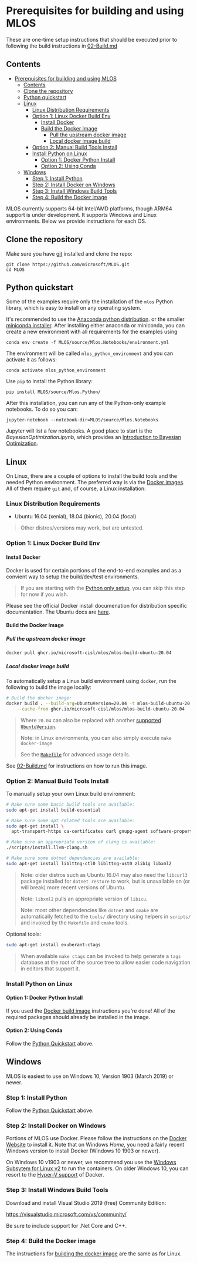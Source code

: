 # Prerequisites for building and using MLOS

These are one-time setup instructions that should be executed prior to following the build instructions in [02-Build.md](./02-Build.md)

## Contents

- [Prerequisites for building and using MLOS](#prerequisites-for-building-and-using-mlos)
  - [Contents](#contents)
  - [Clone the repository](#clone-the-repository)
  - [Python quickstart](#python-quickstart)
  - [Linux](#linux)
    - [Linux Distribution Requirements](#linux-distribution-requirements)
    - [Option 1: Linux Docker Build Env](#option-1-linux-docker-build-env)
      - [Install Docker](#install-docker)
      - [Build the Docker Image](#build-the-docker-image)
        - [Pull the upstream docker image](#pull-the-upstream-docker-image)
        - [Local docker image build](#local-docker-image-build)
    - [Option 2: Manual Build Tools Install](#option-2-manual-build-tools-install)
    - [Install Python on Linux](#install-python-on-linux)
      - [Option 1: Docker Python Install](#option-1-docker-python-install)
      - [Option 2: Using Conda](#option-2-using-conda)
  - [Windows](#windows)
    - [Step 1: Install Python](#step-1-install-python)
    - [Step 2: Install Docker on Windows](#step-2-install-docker-on-windows)
    - [Step 3: Install Windows Build Tools](#step-3-install-windows-build-tools)
    - [Step 4: Build the Docker image](#step-4-build-the-docker-image)

MLOS currently supports 64-bit Intel/AMD platforms, though ARM64 support is under development.
It supports Windows and Linux environments. Below we provide instructions for each OS.

## Clone the repository

Make sure you have [git](https://git-scm.com/) installed and clone the repo:

```shell
git clone https://github.com/microsoft/MLOS.git
cd MLOS
```

## Python quickstart

Some of the examples require only the installation of the `mlos` Python library, which is easy to install on any operating system.

It's recommended to use the [Anaconda python distribution](https://www.anaconda.com/products/individual).
or the smaller [miniconda installer](https://docs.conda.io/en/latest/miniconda.html).
After installing either anaconda or miniconda, you can create a new environment with all requirements for the examples using

```shell
conda env create -f MLOS/source/Mlos.Notebooks/environment.yml
```

The environment will be called `mlos_python_environment` and you can activate it as follows:

```shell
conda activate mlos_python_environment
```

Use `pip` to install the Python library:

```shell
pip install MLOS/source/Mlos.Python/
```

After this installation, you can run any of the Python-only example notebooks. To do so you can:

```shell
jupyter-notebook --notebook-dir=MLOS/source/Mlos.Notebooks
```

Jupyter will list a few notebooks. A good place to start is the *BayesianOptimization.ipynb*, which provides an [Introduction to Bayesian Optimization](../source/Mlos.Notebooks/BayesianOptimization.ipynb#mlos-github-tree-view).

## Linux

On Linux, there are a couple of options to install the build tools and the needed Python environment.
The preferred way is via the [Docker images](#option-1-linux-docker-build).
All of them require `git` and, of course, a Linux installation:

### Linux Distribution Requirements

- Ubuntu 16.04 (xenial), 18.04 (bionic), 20.04 (focal)

> Other distros/versions may work, but are untested.

### Option 1: Linux Docker Build Env

#### Install Docker

Docker is used for certain portions of the end-to-end examples and as a convient way to setup the build/dev/test environments.

> If you are starting with the [Python only setup](#install-python-on-linux), you can skip this step for now if you wish.

Please see the official Docker install documenation for distribution specific documentation. The Ubuntu docs are [here](https://docs.docker.com/engine/install/ubuntu/).

#### Build the Docker Image

##### Pull the upstream docker image

```sh
docker pull ghcr.io/microsoft-cisl/mlos/mlos-build-ubuntu-20.04
```

##### Local docker image build

To automatically setup a Linux build environment using `docker`, run the following to build the image locally:

```sh
# Build the docker image:
docker build . --build-arg=UbuntuVersion=20.04 -t mlos-build-ubuntu-20.04 \
    --cache-from ghcr.io/microsoft-cisl/mlos/mlos-build-ubuntu-20.04
```

> Where `20.04` can also be replaced with another [supported `UbuntuVersion`](#linux-distribution-requirements).
>
> Note: in Linux environments, you can also simply execute `make docker-image`
>
> See the [`Makefile`](../Makefile#mlos-github-tree-view) for advanced usage details.

See [02-Build.md](./02-Build.md#docker) for instructions on how to run this image.

### Option 2: Manual Build Tools Install

To manually setup your own Linux build environment:

```sh
# Make sure some basic build tools are available:
sudo apt-get install build-essential
```

```sh
# Make sure some apt related tools are available:
sudo apt-get install \
  apt-transport-https ca-certificates curl gnupg-agent software-properties-common

# Make sure an appropriate version of clang is available:
./scripts/install.llvm-clang.sh
```

```sh
# Make sure some dotnet dependencies are available:
sudo apt-get install liblttng-ctl0 liblttng-ust0 zlib1g libxml2
```

> Note: older distros such as Ubuntu 16.04 may also need the `libcurl3` package installed for `dotnet restore` to work, but is unavailable on (or will break) more recent versions of Ubuntu.
>
> Note: `libxml2` pulls an appropriate version of `libicu`.
>
> Note: most other dependencies like `dotnet` and `cmake` are automatically fetched to the `tools/` directory using helpers in `scripts/` and invoked by the `Makefile` and `cmake` tools.

Optional tools:

```sh
sudo apt-get install exuberant-ctags
```

> When available `make ctags` can be invoked to help generate a `tags` database at the root of the source tree to allow easier code navigation in editors that support it.

### Install Python on Linux

#### Option 1: Docker Python Install

If you used the [Docker build image](#docker-build-image) instructions you're done!  All of the required packages should already be installed in the image.

#### Option 2: Using Conda

Follow the [Python Quickstart](#python-quickstart) above.

## Windows

MLOS is easiest to use on Windows 10, Version 1903 (March 2019) or newer.

### Step 1: Install Python

Follow the [Python Quickstart](#python-quickstart) above.

### Step 2: Install Docker on Windows

Portions of MLOS use Docker. Please follow the instructions on the [Docker Website](https://www.docker.com/products/docker-desktop) to install it. Note that on Windows *Home*, you need a fairly recent Windows version to install Docker (Windows 10 1903 or newer).

On Windows 10 v1903 or newer, we recommend you use the [Windows Subsytem for Linux v2](https://docs.microsoft.com/en-us/windows/wsl/install-win10#update-to-wsl-2) to run the containers. On older Windows 10, you can resort to the [Hyper-V support](https://docs.microsoft.com/en-us/virtualization/hyper-v-on-windows/) of Docker.

### Step 3: Install Windows Build Tools

Download and install Visual Studio 2019 (free) Community Edition:

<https://visualstudio.microsoft.com/vs/community/>

Be sure to include support for .Net Core and C++.

### Step 4: Build the Docker image

The instructions for [building the docker image](#build-the-docker-image) are the same as for Linux.
